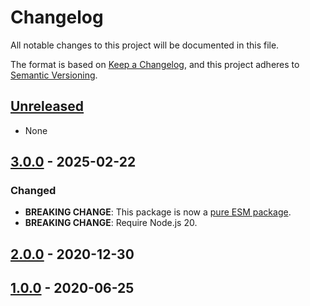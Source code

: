 # Changelog

All notable changes to this project will be documented in this file.

The format is based on [Keep a Changelog](https://keepachangelog.com/en/1.1.0/),
and this project adheres to [Semantic Versioning](https://semver.org/spec/v2.0.0.html).

## [Unreleased]

- None

## [3.0.0] - 2025-02-22

### Changed

- **BREAKING CHANGE**: This package is now a [pure ESM package](https://gist.github.com/sindresorhus/a39789f98801d908bbc7ff3ecc99d99c).
- **BREAKING CHANGE**: Require Node.js 20.

## [2.0.0] - 2020-12-30

## [1.0.0] - 2020-06-25

[unreleased]: https://github.com/velut/short-time-ago/compare/v3.0.0...HEAD
[3.0.0]: https://github.com/velut/short-time-ago/compare/v2.0.0...v3.0.0
[2.0.0]: https://github.com/velut/short-time-ago/compare/v1.0.0...v2.0.0
[1.0.0]: https://github.com/velut/short-time-ago/compare/v0.1.0...v1.0.0
